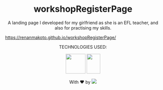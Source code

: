 <h1 align="center">workshopRegisterPage</h1>

<p align="center">A landing page I developed for my girlfriend as she is an EFL teacher, and also for practising my skills.</p>

<a align="center">https://renanmakoto.github.io/workshopRegisterPage/</a>

<div align="center">

TECHNOLOGIES USED:


<a><img src="https://upload.wikimedia.org/wikipedia/commons/thumb/6/61/HTML5_logo_and_wordmark.svg/2048px-HTML5_logo_and_wordmark.svg.png" style="width: 64px; height: 64px;" /></a>
<a><img src="https://upload.wikimedia.org/wikipedia/commons/thumb/d/d5/CSS3_logo_and_wordmark.svg/1452px-CSS3_logo_and_wordmark.svg.png" style="width: 44px; height: 64px;" /></a>
  
</div>


<p align="center">With ❤ by <img src=https://img.shields.io/badge/-dotExtension-black /> <p/>
